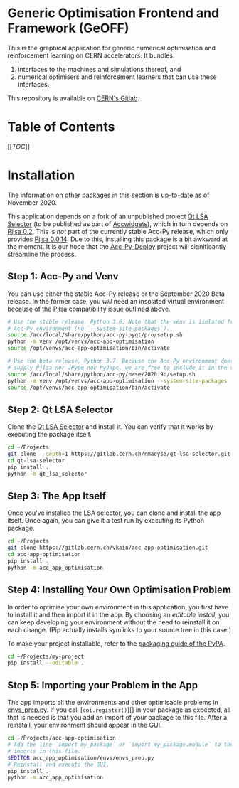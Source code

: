 Generic Optimisation Frontend and Framework (GeOFF)
===================================================

This is the graphical application for generic numerical optimisation and
reinforcement learning on CERN accelerators. It bundles:
1. interfaces to the machines and simulations thereof, and
2. numerical optimisers and reinforcement learners that can use these
   interfaces.

This repository is available on [CERN's Gitlab][Gitlab].

[Gitlab]: https://gitlab.cern.ch/vkain/acc-app-optimisation

Table of Contents
=================

[[_TOC_]]

Installation
============

The information on other packages in this section is up-to-date as of November
2020.

This application depends on a fork of an unpublished project [Qt LSA
Selector][] (to be published as part of [Accwidgets][]), which in turn depends
on [Pjlsa 0.2][Pjlsa]. This is _not_ part of the currently stable Acc-Py
release, which only provides [Pjlsa 0.0.14][Pjlsa]. Due to this, installing
this package is a bit awkward at the moment. It is our hope that the
[Acc-Py-Deploy][] project will significantly streamline the process.

[Qt LSA Selector]: https://gitlab.cern.ch/nmadysa/qt-lsa-selector/
[Pjlsa]: https://gitlab.cern.ch/scripting-tools/pjlsa
[accwidgets]: https://gitlab.cern.ch/acc-co/accsoft/gui/accsoft-gui-pyqt-widgets/
[Acc-Py-Deploy]: https://gitlab.cern.ch/acc-co/devops/python/acc-py-deploy

Step 1: Acc-Py and Venv
-----------------------

You can use either the stable Acc-Py release or the September 2020 Beta
release. In the former case, you _will_ need an insolated virtual environment
because of the Pjlsa compatibility issue outlined above.

```bash
# Use the stable release, Python 3.6. Note that the venv is isolated from the
# Acc-Py environment (no `--system-site-packages`).
source /acc/local/share/python/acc-py-pyqt/pro/setup.sh
python -m venv /opt/venvs/acc-app-optimisation
source /opt/venvs/acc-app-optimisation/bin/activate

# Use the beta release, Python 3.7. Because the Acc-Py environment does not
# supply Pjlsa nor JPype nor PyJapc, we are free to include it in the venv.
source /acc/local/share/python/acc-py/base/2020.9b/setup.sh
python -m venv /opt/venvs/acc-app-optimisation --system-site-packages
source /opt/venvs/acc-app-optimisation/bin/activate
```

Step 2: Qt LSA Selector
-----------------------

Clone the [Qt LSA Selector][] and install it. You can verify that it works by
executing the package itself.

```bash
cd ~/Projects
git clone --depth=1 https://gitlab.cern.ch/nmadysa/qt-lsa-selector.git
cd qt-lsa-selector
pip install .
python -m qt_lsa_selector
```

Step 3: The App Itself
----------------------

Once you've installed the LSA selector, you can clone and install the app
itself. Once again, you can give it a test run by executing its Python package.

```bash
cd ~/Projects
git clone https://gitlab.cern.ch/vkain/acc-app-optimisation.git
cd acc-app-optimisation
pip install .
python -m acc_app_optimisation
```

Step 4: Installing Your Own Optimisation Problem
------------------------------------------------

In order to optimise your own environment in this application, you first have
to install it and then import it in the app. By choosing an *editable install*,
you can keep developing your environment without the need to reinstall it on
each change. (Pip actually installs symlinks to your source tree in this case.)

To make your project installable, refer to the [packaging guide of the
PyPA][pack-guide].

```bash
cd ~/Projects/my-project
pip install --editable .
```

[pack-guide]: https://packaging.python.org/tutorials/packaging-projects/

Step 5: Importing your Problem in the App
-----------------------------------------

The app imports all the environments and other optimisable problems in
[envs\_prep.py][]. If you call [`coi.register()`][] in your package as
expected, all that is needed is that you add an import of your package to this
file. After a reinstall, your environment should appear in the GUI.

```bash
cd ~/Projects/acc-app-optimisation
# Add the line `import my_package` or `import my_package.module` to the list of
# imports in this file.
$EDITOR acc_app_optimisation/envs/envs_prep.py
# Reinstall and execute the GUI.
pip install .
python -m acc_app_optimisation
```

[envs\_prep.py]: https://gitlab.cern.ch/vkain/acc-app-optimisation/blob/master/acc_app_optimisation/envs/envs_prep.py
